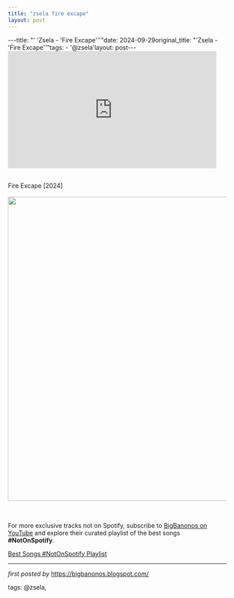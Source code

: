 ```yaml
---
title: "zsela fire excape"
layout: post
---
```

---title: "' 'Zsela - 'Fire Excape'''"date: 2024-09-29original_title: "'Zsela - 'Fire Excape''"tags:  - '@zsela'layout: post---<iframe frameborder="0" height="270" src="https://youtube.com/embed/Mdn9LCmbyhg?si=tR9hsD_KRyFHEHad" width="480"></iframe><div><br /></div><div>Fire Excape [2024]</div><div><br /></div><div class="separator" ><a href="https://f4.bcbits.com/img/a0927357484_65" imageanchor="1"><img border="0" data-original-height="700" data-original-width="700" height="700" src="https://f4.bcbits.com/img/a0927357484_65" width="700" /></a></div><br /><div><br /></div><!--Subscribe and Playlist Links--><div>    <p>For more exclusive tracks not on Spotify, subscribe to <a href="https://www.youtube.com/@BigBanonos" target="_blank">BigBanonos on YouTube</a> and explore their curated playlist of the best songs <strong>#NotOnSpotify</strong>.</p>    <p><a href="https://www.youtube.com/playlist?list=PLtuNtuTatqI0kFahUCbtbfenC_ET5O_tr" target="_blank">Best Songs #NotOnSpotify Playlist<br /></a></p></div><hr /><p><em>first posted by</em> <a href="https://bigbanonos.blogspot.com/" rel="noopener" target="_new">https://bigbanonos.blogspot.com/</a></p><p>tags: @zsela,</p>
